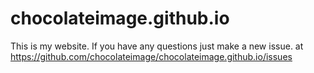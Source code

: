 # chocolateimage.github.io
This is my website.
If you have any questions just make a new issue. at https://github.com/chocolateimage/chocolateimage.github.io/issues
